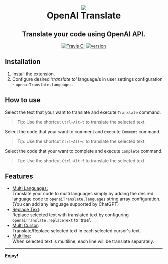 <h1 align="center">
  <br>
  <img src="https://raw.githubusercontent.com/stark-eth/openai-translate-vscode/master/assets/icons/icon.ico">
  <br>
  OpenAI Translate
</h1>
<h2 align="center">Translate your code using OpenAI API.</a>
</h2>
<p align="center">
  <a href="https://travis-ci.org/stark-eth/openai-translate-vscode"><img src="https://travis-ci.org/stark-eth/openai-translate-vscode.svg?branch=master" alt="Travis CI"></a>
  <a href="https://github.com/stark-eth/openai-translate-vscode/releases"><img src="https://img.shields.io/github/release/stark-eth/openai-translate-vscode.svg" alt="version"></a>
</p>

## Installation
1. Install the extension.
2. Configure desired *'translate to'* language/s in user settings configuration - `openaiTranslate.languages`.

## How to use
Select the text that your want to translate and execute `Translate` command.
> Tip: Use the shortcut `Ctrl+Alt+t` to translate the selected text.

Select the code that your want to comment and execute `Comment` command.
> Tip: Use the shortcut `Ctrl+Alt+c` to translate the selected text.

Select the code that your want to complete and execute `Complete` command.
> Tip: Use the shortcut `Ctrl+Alt+f` to translate the selected text.

## Features
* <u>Multi Languages:</u><br>Translate your code to multi languages simply by adding the desired language code to `openaiTranslate.languages` string array configuration.(You can add any language supported by ChatGPT)
* <u>Replace Text</u>:<br>Replace selected text with translated text by configuring `openaiTranslate.replaceText` to 'true'.
* <u>Multi Cursor</u>:<br>Translate/Replace selected text in each selected cursor's text.
* <u>Multiline</u>:<br>When selected text is multiline, each line will be translate separately.

-----------------------------------------------------------------------------------------------------------

**Enjoy!**
